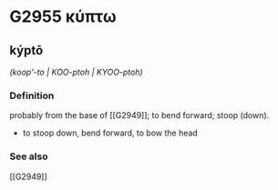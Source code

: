 # G2955 κύπτω

## kýptō

_(koop'-to | KOO-ptoh | KYOO-ptoh)_

### Definition

probably from the base of [[G2949]]; to bend forward; stoop (down).

- to stoop down, bend forward, to bow the head

### See also

[[G2949]]

